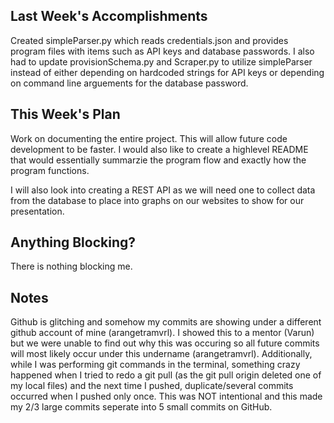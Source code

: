 ## Last Week's Accomplishments

Created simpleParser.py which reads credentials.json and provides program files with items such as API keys and database passwords.
I also had to update provisionSchema.py and Scraper.py to utilize simpleParser instead of either depending on hardcoded strings for API keys or depending on command line arguements for the database password.


## This Week's Plan

Work on documenting the entire project. This will allow future code development to be faster. I would also like to create a highlevel README that would essentially summarzie the program flow and exactly how the program functions. 

I will also look into creating a REST API as we will need one to collect data from the database to place into graphs on our websites to show for our presentation.

## Anything Blocking?

There is nothing blocking me.

## Notes

Github is glitching and somehow my commits are showing under a different github account of mine (arangetramvrl). I showed this to a mentor (Varun) but we were unable to find out why this was occuring so all future commits will most likely occur under this undername (arangetramvrl). Additionally, while I was performing git commands in the terminal, something crazy happened when I tried to redo a git pull (as the git pull origin deleted one of my local files) and the next time I pushed, duplicate/several commits occurred when I pushed only once. This was NOT intentional and this made my 2/3 large commits seperate into 5 small commits on GitHub. 